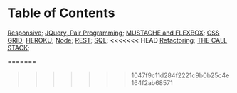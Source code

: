 # Table of Contents

 [Responsive](README1.md);
 [JQuery, Pair Programming](README2.md);
 [MUSTACHE and FLEXBOX](README3.md);
 [CSS GRID](README4.md);
 [HEROKU](README5.md);
 [Node](README6.md);
 [REST](README7.md);
 [SQL](README8.md);
<<<<<<< HEAD
 [Refactoring](README9.md);
 [THE CALL STACK](README10.md);

=======
>>>>>>> 1047f9c11d284f2221c9b0b25c4e164f2ab68571

